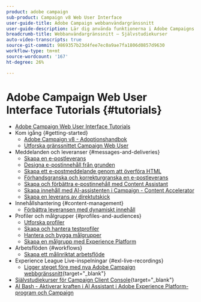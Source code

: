 ```yaml
---
product: adobe campaign
sub-product: Campaign v8 Web User Interface
user-guide-title: Adobe Campaign webbanvändargränssnitt
user-guide-description: Lär dig använda funktionerna i Adobe Campaigns webbanvändargränssnitt.
breadcrumb-title: Webbanvändargränssnitt – Självstudiekurser
auto-video-transcripts: true
source-git-commit: 9869357b23d4fee7ec0a9ae7fa1806d0857d9630
workflow-type: tm+mt
source-wordcount: '167'
ht-degree: 26%

---
```



# Adobe Campaign Web User Interface Tutorials {#tutorials}

+ [Adobe Campaign Web User Interface Tutorials](/help/ac-web-learn-main/overview.md)
+ Kom igång {#getting-started}
   + [Adobe Campaign v8 - Adoptionshandbok](https://experienceleague.adobe.com/sv/docs/campaign-web/acs-to-ac/home)
   + [Utforska gränssnittet Campaign Web User](/help/get-started/explore-the-web-ui.md)
+ Meddelanden och leveranser {#messages-and-deliveries}
   + [Skapa en e-postleverans](/help/deliveries/create-an-email-delivery.md)
   + [Designa e-postinnehåll från grunden](/help/design-the-delivery/create-email-content-from-scratch.md)
   + [Skapa ett e-postmeddelande genom att överföra HTML](/help/design-the-delivery/create-an-email-by-uploading-html.md)
   + [Förhandsgranska och korrekturgranska en e-postleverans](/help/deliveries/preview-and-proof-an-email-delivery.md)
   + [Skapa och förbättra e-postinnehåll med Content Assistant](/help/design-the-delivery/create-and-improve-email-content-with-the-content-assistant.md)
   + [Skapa innehåll med AI-assistenten i Campaign - Content Accelerator](/help/design-the-delivery/create-content-with-the-ai-assistant-content-accelerator.md)
   + [Skapa en leverans av direktutskick](/help/design-the-delivery/create-a-direct-mail-delivery.md)
+ Innehållshantering {#content-management}
   + [Förbättra leveransen med dynamiskt innehåll](/help/design-the-delivery/enhance-a-delivery-with-dynamic-content.md)
+ Profiler och målgrupper {#profiles-and-audiences}
   + [Utforska profiler](/help/profiles-and-audiences/explore-profiles.md)
   + [Skapa och hantera testprofiler](/help/profiles-and-audiences/create-and-manage-test-profiles.md)
   + [Hantera och bygga målgrupper](/help/profiles-and-audiences/manage-and-build-audiences.md)
   + [Skapa en målgrupp med Experience Platform](/help/profiles-and-audiences/create-an-audience-with-experience-platform.md)
+ Arbetsflöden {#workflows}
   + [Skapa ett målinriktat arbetsflöde](/help/workflows/create-a-targeting-workflow.md)
+ Experience League Live-inspelningar {#exl-live-recordings}
   + [Ligger steget före med nya Adobe Campaign webbgränssnitt](https://experienceleague.adobe.com/docs/events/experience-league-live-recordings/episodes/exl-live-episode-02-29-24.html?lang=sv-SE){target="_blank"}
+ [Självstudiekurser för Campaign Client Console](https://experienceleague.adobe.com/docs/campaign-learn/tutorials/overview.html?lang=sv-SE){target="_blank"}
+ [AI Bash - Aktiverar kraften i AI Assistant i Adobe Experience Platform-program och Campaign](https://experienceleague.adobe.com/sv/docs/events/experience-league-live-recordings/episodes/exl-live-episode-09-26-24)
